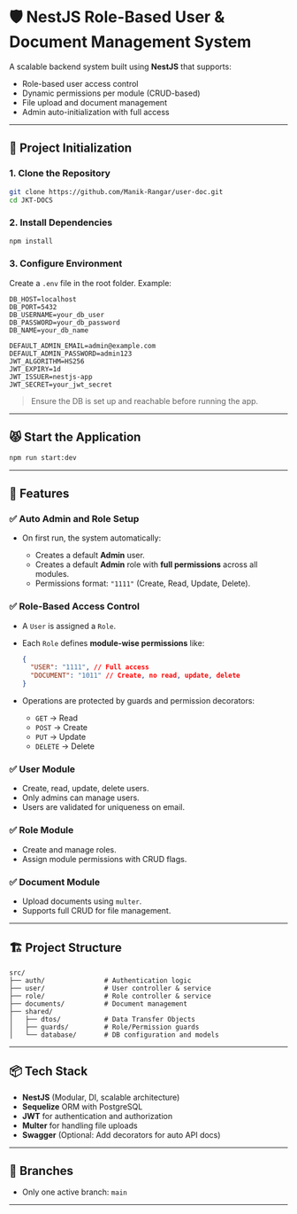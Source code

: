 # 🛡️ NestJS Role-Based User & Document Management System

A scalable backend system built using **NestJS** that supports:

- Role-based user access control
- Dynamic permissions per module (CRUD-based)
- File upload and document management
- Admin auto-initialization with full access

---

## 🚀 Project Initialization

### 1. **Clone the Repository**

```bash
git clone https://github.com/Manik-Rangar/user-doc.git
cd JKT-DOCS
```

### 2. **Install Dependencies**

```bash
npm install
```

### 3. **Configure Environment**

Create a `.env` file in the root folder. Example:

```env
DB_HOST=localhost
DB_PORT=5432
DB_USERNAME=your_db_user
DB_PASSWORD=your_db_password
DB_NAME=your_db_name

DEFAULT_ADMIN_EMAIL=admin@example.com
DEFAULT_ADMIN_PASSWORD=admin123
JWT_ALGORITHM=HS256
JWT_EXPIRY=1d
JWT_ISSUER=nestjs-app
JWT_SECRET=your_jwt_secret
```

> Ensure the DB is set up and reachable before running the app.

---

## 😾 Start the Application

```bash
npm run start:dev
```

---

## 🧹 Features

### ✅ **Auto Admin and Role Setup**

- On first run, the system automatically:

  - Creates a default **Admin** user.
  - Creates a default **Admin** role with **full permissions** across all modules.
  - Permissions format: `"1111"` (Create, Read, Update, Delete).

### ✅ **Role-Based Access Control**

- A `User` is assigned a `Role`.
- Each `Role` defines **module-wise permissions** like:

  ```json
  {
    "USER": "1111", // Full access
    "DOCUMENT": "1011" // Create, no read, update, delete
  }
  ```

- Operations are protected by guards and permission decorators:

  - `GET` → Read
  - `POST` → Create
  - `PUT` → Update
  - `DELETE` → Delete

### ✅ **User Module**

- Create, read, update, delete users.
- Only admins can manage users.
- Users are validated for uniqueness on email.

### ✅ **Role Module**

- Create and manage roles.
- Assign module permissions with CRUD flags.

### ✅ **Document Module**

- Upload documents using `multer`.
- Supports full CRUD for file management.

---

## 🏗️ Project Structure

```
src/
├── auth/               # Authentication logic
├── user/               # User controller & service
├── role/               # Role controller & service
├── documents/          # Document management
├── shared/
│   ├── dtos/           # Data Transfer Objects
│   ├── guards/         # Role/Permission guards
│   └── database/       # DB configuration and models
```

---

## 📦 Tech Stack

- **NestJS** (Modular, DI, scalable architecture)
- **Sequelize** ORM with PostgreSQL
- **JWT** for authentication and authorization
- **Multer** for handling file uploads
- **Swagger** (Optional: Add decorators for auto API docs)

---

## 📌 Branches

- Only one active branch: `main`

---
